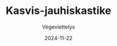 ---
title: "Kasvis-jauhiskastike"
image: "https://vegaanibotti.lauravuo.me/2024/11/2024-11-22_small.png"
date: 2024-11-22
receipt_url: "https://vegeviettelys.fi/kasvis-jauhiskastike/"
author: "Vegeviettelys"
---